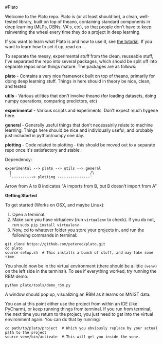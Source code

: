 #Plato

Welcome to the Plato repo.  Plato is (or at least should be), a clean, well-tested library, built on top of theano, containing standard components in deep learning (MLPs, DBNs, VA's, etc), so that people don't have to keep reinventing the wheel every time they do a project in deep learning.

If you want to learn what Plato is and how to use it, see [the tutorial](https://rawgit.com/petered/plato/master/plato_tutorial.html).  If you want to learn how to set it up, read on...

To separate the messy, experimental stuff from the clean, reuseable stuff, I've separated the repo into several packages, which should be split off into separate repos once things mature.  The packages are as follows:

**plato** - Contains a very nice framework built on top of theano, primarily for doing deep learning stuff.  Things in here should in theory be nice, clean, and tested.

**utils** - Various utilities that don't involve theano (for loading datasets, doing numpy operations, comparing predictors, etc)

**experimental** - Various scripts and experiments.  Don't expect much hygene here.

**general** - Generally useful things that don't necessairily relate to machine learning.  Things here should be nice and individually useful, and probably just included in python/numpy one day.

**plotting** - Code related to plotting - this should be moved out to a separate repo once it's satisfactory and stable.

Dependency:
```
experimental --> plato --> utils --> general
  |                                    /\
  '----------> plotting ---------------'
```
Arrow from A to B indicates "A imports from B, but B doesn't import from A"


**Getting Started**

To get started (Works on OSX, and maybe Linux):

1. Open a terminal.
1. Make sure you have virtualenv (run `virtualenv` to check).  If you do not, run `sudo pip install virtualenv`
1. Now, cd to whatever folder you store your projects in, and run the following commands in terminal:
```
git clone https://github.com/petered/plato.git
cd plato
source setup.sh  # This installs a bunch of stuff, and may take some time.
```
You should now be in the virtual environment (there should be a little `(venv)` on the left side in the terminal).  To see if everything worked, try running the RBM demo: 
```
python plato/tools/demo_rbm.py 
```
A window should pop up, visualizing an RBM as it learns on MNIST data.

You can at this point either use the project from within an IDE (like PyCharm), or keep running things from terminal.  If you run from terminal, the next time you return to the project, you just need to get into the virtual environment again.  You can do that by running:
```
cd path/to/plato/project  # Which you obviously replace by your actual path to the project
source venv/bin/activate  # This will get you inside the venv.
```
